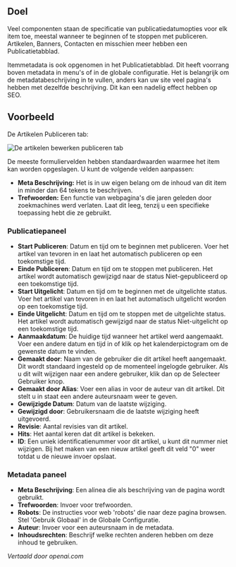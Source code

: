 <!-- Filename: Help4.x:Edit_Publishing  / Display title: Publiceren Bewerken -->

## Doel

Veel componenten staan de specificatie van publicatiedatumopties voor elk item toe,
meestal wanneer te beginnen of te stoppen met publiceren. Artikelen, Banners, Contacten en
misschien meer hebben een Publicatietabblad.

Itemmetadata is ook opgenomen in het Publicatietabblad. Dit heeft voorrang boven
metadata in menu's of in de globale configuratie. Het is belangrijk om de metadatabeschrijving in te vullen, anders kan uw site veel pagina's hebben met dezelfde beschrijving. Dit kan een nadelig effect hebben op SEO.

## Voorbeeld

De Artikelen Publiceren tab:

![De artikelen bewerken publiceren tab](../../../nl/afbeeldingen/algemene-elementen/artikelen-bewerken-publiceren-tab.png)

De meeste formuliervelden hebben standaardwaarden waarmee het item kan worden opgeslagen. U kunt de volgende velden aanpassen:

- **Meta Beschrijving:** Het is in uw eigen belang om de inhoud van dit item in minder dan 64 tekens te beschrijven.
- **Trefwoorden:** Een functie van webpagina's die jaren geleden door zoekmachines werd verlaten. Laat dit leeg, tenzij u een specifieke toepassing hebt die ze gebruikt.

### Publicatiepaneel

- **Start Publiceren**: Datum en tijd om te beginnen met publiceren. Voer het artikel van tevoren in en laat het automatisch publiceren op een toekomstige tijd.
- **Einde Publiceren**: Datum en tijd om te stoppen met publiceren. Het artikel wordt automatisch gewijzigd naar de status Niet-gepubliceerd op een toekomstige tijd.
- **Start Uitgelicht**: Datum en tijd om te beginnen met de uitgelichte status. Voer het artikel van tevoren in en laat het automatisch uitgelicht worden op een toekomstige tijd.
- **Einde Uitgelicht**: Datum en tijd om te stoppen met de uitgelichte status. Het artikel wordt automatisch gewijzigd naar de status Niet-uitgelicht op een toekomstige tijd.
- **Aanmaakdatum**: De huidige tijd wanneer het artikel werd aangemaakt. Voer een andere datum en tijd in of klik op het kalenderpictogram om de gewenste datum te vinden.
- **Gemaakt door**: Naam van de gebruiker die dit artikel heeft aangemaakt. Dit wordt standaard ingesteld op de momenteel ingelogde gebruiker. Als u dit wilt wijzigen naar een andere gebruiker, klik dan op de Selecteer Gebruiker knop.
- **Gemaakt door Alias**: Voer een alias in voor de auteur van dit artikel. Dit stelt u in staat een andere auteursnaam weer te geven.
- **Gewijzigde Datum**: Datum van de laatste wijziging.
- **Gewijzigd door**: Gebruikersnaam die de laatste wijziging heeft uitgevoerd.
- **Revisie**: Aantal revisies van dit artikel.
- **Hits**: Het aantal keren dat dit artikel is bekeken.
- **ID**: Een uniek identificatienummer voor dit artikel, u kunt dit nummer niet wijzigen. Bij het maken van een nieuw artikel geeft dit veld "0" weer totdat u de nieuwe invoer opslaat.

### Metadata paneel

- **Meta Beschrijving**: Een alinea die als beschrijving van de pagina wordt gebruikt.
- **Trefwoorden**: Invoer voor trefwoorden.
- **Robots**: De instructies voor web 'robots' die naar deze pagina browsen. Stel 'Gebruik Globaal' in de Globale Configuratie.
- **Auteur**: Invoer voor een auteursnaam in de metadata.
- **Inhoudsrechten**: Beschrijf welke rechten anderen hebben om deze inhoud te gebruiken.

*Vertaald door openai.com*

